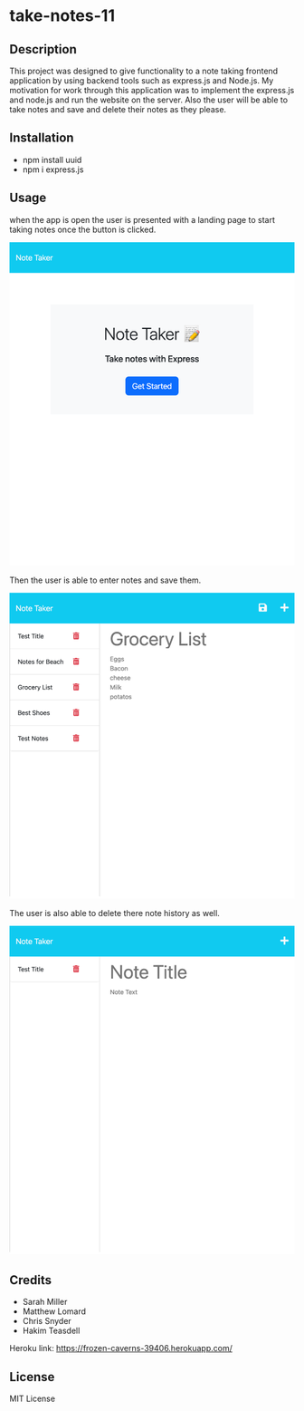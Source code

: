 # take-notes-11

## Description

This project was designed to give functionality to a note taking frontend application by using backend tools such as express.js and Node.js. My motivation for work through this application was to implement the express.js and node.js and run the website on the server. Also the user will be able to take notes and save and delete their notes as they please.

## Installation

- npm install uuid
- npm i express.js

## Usage

when the app is open the user is presented with a landing page to start taking notes once the button is clicked.

![Star Image](localhost_3000_.png)

Then the user is able to enter notes and save them.

![Notes Image](localhost_3000_notes%20(1).png)

The user is also able to delete there note history as well.

![Delete Images](localhost_3000_notes%20(2).png)


## Credits

- Sarah Miller
- Matthew Lomard
- Chris Snyder
- Hakim Teasdell

Heroku link: https://frozen-caverns-39406.herokuapp.com/

## License

MIT License


